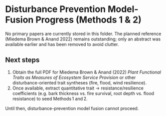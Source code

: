 # Disturbance Prevention Model-Fusion Progress (Methods 1 & 2)

No primary papers are currently stored in this folder. The planned reference (Miedema Brown & Anand 2022) remains outstanding; only an abstract was available earlier and has been removed to avoid clutter.

## Next steps

1. Obtain the full PDF for Miedema Brown & Anand (2022) *Plant Functional Traits as Measures of Ecosystem Service Provision* or other disturbance-oriented trait syntheses (fire, flood, wind resilience).
2. Once available, extract quantitative trait → resistance/resilience coefficients (e.g. bark thickness vs. fire survival, root depth vs. flood resistance) to seed Methods 1 and 2.

Until then, disturbance-prevention model fusion cannot proceed.

